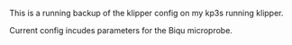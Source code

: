 This is a running backup of the klipper config on my kp3s running klipper.

Current config incudes parameters for the Biqu microprobe.
